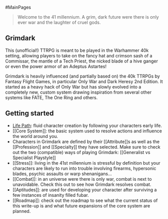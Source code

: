 #MainPages 
> Welcome to the 41 millennium. A grim, dark future were there is only ever war and the laughter of cruel gods.

## Grimdark
This (unofficial!) TTRPG is meant to be played in the Warhammer 40k setting, allowing players to take on the fancy hat and crimson sash of a Commissar, the mantle of a Tech Priest, the nicked blade of a hive ganger or even the power armor of an Adeptus Astartes!

Grimdark is heavily influenced (and partially based on) the 40k TTRPGs by Fantasy Flight Games, in particular Only War and Dark Heresy 2nd Edition. It started as a heavy hack of Only War but has slowly evolved into a completely new, custom system drawing inspiration from several other systems like FATE, The One Ring and others. 

## Getting started
* [Life Path](<LifePath/Life Path.md>): fluid character creation by following your characters early life.
* [[Core System]]: the basic system used to resolve actions and influence the world around you.
* Characters in Grimdark are defined by their [[Attribute]]s as well as the [[Profession]] and [[Specialty]] they have selected. Make sure to check out the two (compatible) ways of playing Grimdark: [[Generalist vs Specialist Playstyle]]
* [[Stress]]: living in the 41st millennium is stressful by definition but your characters are likely to run into trouble involving firearms, hypersonic blades, psychic assaults or warp shenanigans...
* [[Combat]]: in an universe were there is only war, combat is next to unavoidable. Check this out to see how Grimdark resolves combat.
* [[Aptitudes]]: are used for developing your character after surviving a few instances of insanity filled fubar.
* [[Roadmap]]: check out the roadmap to see what the current status of this write-up is and what future expansions of the core system are planned.